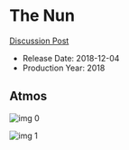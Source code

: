 # The Nun

[Discussion Post](https://www.avsforum.com/threads/bass-eq-for-filtered-movies.2995212/post-57219188)

* Release Date: 2018-12-04
* Production Year: 2018

## Atmos

![img 0](https://i.imgur.com/gM8vK18.jpg)

![img 1](https://i.imgur.com/0kAftl1.jpg)

